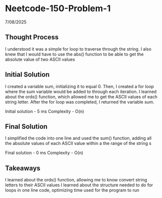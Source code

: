 # Neetcode-150-Problem-1

7/08/2025

## Thought Process
I understood it was a simple for loop to traverse through the string. I also knew that I would have to use the abs() function to be able to get the absolute value of two ASCII values

## Initial Solution
I created a variable sum, initializing it to equal 0. Then, I created a for loop where the sum variable would be added to through each iteration. I learned about the ords() function, which allowed me to get the ASCII values of each string letter. After the for loop was completed, I returned the variable sum.

Initial solution - 5 ms
Complexity - O(n)

## Final Solution
I simplified the code into one line and used the sum() function, adding all the absolute values of each ASCII value within a the range of the string s

Final solution - 0 ms
Complexity - O(n)

## Takeaways
I learned about the ords() function, allowing me to know convert string letters to their ASCII values
I learned about the structure needed to do for loops in one line code, optimizing time used for the program to run